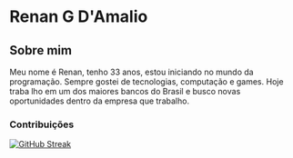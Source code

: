# Renan G D'Amalio 

## Sobre mim 

Meu nome é Renan, tenho 33 anos, estou iniciando no mundo da programação. Sempre gostei de tecnologias, computação e games. Hoje traba lho em um dos maiores bancos do Brasil e busco novas oportunidades dentro da empresa que trabalho.

### Contribuições
[![GitHub Streak](https://streak-stats.demolab.com/?user=renan-damalio&theme=bear&background=000&border=30A3DC&dates=FFF)](https://git.io/streak-stats)
